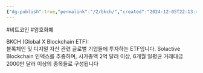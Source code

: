 ```yaml
---
{"dg-publish":true,"permalink":"/2/bkch/","created":"2024-12-05T22:13:42.897+09:00","updated":"2025-07-29T21:37:04.408+09:00"}
---
```


#비트코인 #암호화폐 

BKCH (Global X Blockchain ETF):  
블록체인 및 디지털 자산 관련 글로벌 기업들에 투자하는 ETF입니다. Solactive Blockchain 인덱스를 추종하며, 시가총액 2억 달러 이상, 6개월 일평균 거래대금 2000만 달러 이상의 종목들로 구성됩니다